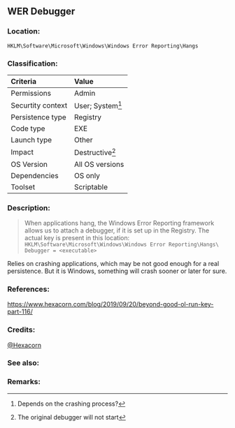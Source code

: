 ## WER Debugger


### Location:
`HKLM\Software\Microsoft\Windows\Windows Error Reporting\Hangs`


### Classification:

|Criteria|Value|
|:---|:---|
|Permissions|Admin|
|Securtity context|User; System[^1]|
|Persistence type|Registry|
|Code type|EXE|
|Launch type|Other|
|Impact|Destructive[^2]|
|OS Version|All OS versions|
|Dependencies|OS only|
|Toolset|Scriptable|


### Description:

> When applications hang, the Windows Error Reporting framework allows us to attach a debugger, if it is set up in the Registry. The actual key is present in this location:
> `HKLM\Software\Microsoft\Windows\Windows Error Reporting\Hangs\ Debugger = <executable>`

Relies on crashing applications, which may be not good enough for a real persistence. But it is Windows, something will crash sooner or later for sure.


### References:
<https://www.hexacorn.com/blog/2019/09/20/beyond-good-ol-run-key-part-116/>


### Credits:
[@Hexacorn](https://twitter.com/Hexacorn)


### See also:


### Remarks: <!-- see the usage in the "classification" section. Use only 1:1 references i.e. not refering to the same footnote from two different places -->
[^1]: Depends on the crashing process?
[^2]: The original debugger will not start
